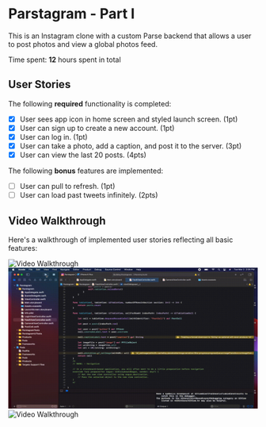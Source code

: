 # Parstagram - Part I

This is an Instagram clone with a custom Parse backend that allows a user to post photos and view a global photos feed.

Time spent: **12** hours spent in total

## User Stories

The following **required** functionality is completed:

- [x] User sees app icon in home screen and styled launch screen. (1pt)
- [x] User can sign up to create a new account. (1pt)
- [x] User can log in. (1pt)
- [x] User can take a photo, add a caption, and post it to the server. (3pt)
- [x] User can view the last 20 posts. (4pts)

The following **bonus** features are implemented:

- [ ] User can pull to refresh. (1pt)
- [ ] User can load past tweets infinitely. (2pts)

## Video Walkthrough

Here's a walkthrough of implemented user stories reflecting all basic features:

<img src='https://github.com/onetufftrini/iosAppDevelopment/blob/Parstagram/parstagramgifretake.gif' title='Video Walkthrough' width='' alt='Video Walkthrough' />

<img src='https://github.com/onetufftrini/iosAppDevelopment/blob/Parstagram/parstagramgifremake.gif' title='Video Walkthrough' width='' alt='Video Walkthrough' />

<img src='https://github.com/onetufftrini/iosAppDevelopment/blob/Parstagram/parstagram.gif' title='Video Walkthrough' width='' alt='Video Walkthrough' />
